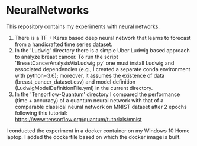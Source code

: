 # NeuralNetworks

This repository contains my experiments with neural networks. 

1. There is a TF + Keras based deep neural network that learns to forecast from a handicrafted time series dataset. 
2. In the 'Ludwig' directory there is a simple Uber Ludwig based approach to analyze breast cancer. To run the script 'BreastCancerAnalysisViaLudwig.py' one must install Ludwig and associated dependencies (e.g., I created a separate conda environment with python=3.6); moreover, it assumes the existence of data (breast_cancer_dataset.csv) and model definition (LudwigModelDefinitionFile.yml) in the current directory. 
3. In the 'Tensorflow-Quantum' directory I compared the performance (time + accuracy) of a quantum neural network with that of a comparable classical neural network on MNIST dataset after 2 epochs following this tutorial: https://www.tensorflow.org/quantum/tutorials/mnist

I conducted the experiment in a docker container on my Windows 10 Home laptop. I added the dockerfile based on which the docker image is built.